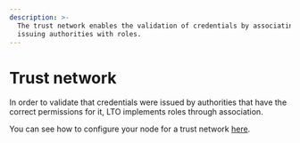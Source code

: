 ```yaml
---
description: >-
  The trust network enables the validation of credentials by associating the
  issuing authorities with roles.
---
```


# Trust network

In order to validate that credentials were issued by authorities that have the correct permissions for it, LTO implements roles through association.

You can see how to configure your node for a trust network [here](../../node/identity-node/configuration-1/configuration.md).

